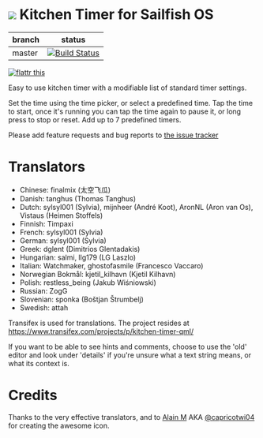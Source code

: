 ![](https://raw.githubusercontent.com/tanghus/kitchen-timer-qml/master/harbour-kitchentimer.png) Kitchen Timer for Sailfish OS
=============================

| branch      | status |
| ----------- | ------ |
| master      | [![Build Status](https://travis-ci.org/tanghus/kitchen-timer-qml.png?branch=master)](https://travis-ci.org/tanghus/kitchen-timer-qml) |

[![flattr this](http://api.flattr.com/button/flattr-badge-large.png)](https://flattr.com/submit/auto?user_id=tanghus&url=https%3A%2F%2Fgithub.com%2Ftanghus%2Fkitchen-timer-qml)

Easy to use kitchen timer with a modifiable list of standard timer settings.

Set the time using the time picker, or select a predefined time.
Tap the time to start, once it's running you can tap the time again to pause it, or long press to stop or reset.
Add up to 7 predefined timers.

Please add feature requests and bug reports to [the issue tracker](https://github.com/tanghus/kitchen-timer-qml/issues)

Translators
===========
- Chinese: finalmix (太空飞瓜)
- Danish: tanghus (Thomas Tanghus)
- Dutch: sylsyl001 (Sylvia), mijnheer (André Koot), AronNL (Aron van Os), Vistaus (Heimen Stoffels)
- Finnish: Timpaxi
- French: sylsyl001 (Sylvia)
- German: sylsyl001 (Sylvia)
- Greek: dglent (Dimitrios Glentadakis)
- Hungarian: salmi, llg179 (LG Laszlo)
- Italian: Watchmaker, ghostofasmile (Francesco Vaccaro)
- Norwegian Bokmål: kjetil_kilhavn (Kjetil Kilhavn)
- Polish: restless_being (Jakub Wiśniowski)
- Russian: ZogG
- Slovenian: sponka (Boštjan Štrumbelj)
- Swedish: attah

Transifex is used for translations. The project resides at https://www.transifex.com/projects/p/kitchen-timer-qml/

If you want to be able to see hints and comments, choose to use the 'old' editor and look under 'details' if you're 
unsure what a text string means, or what its context is.

Credits
=======

Thanks to the very effective translators, and to [Alain M](mailto:alain_m@gmx.ch) AKA
[@capricotwi04](https://twitter.com/capricotwi04) for creating the awesome icon.

